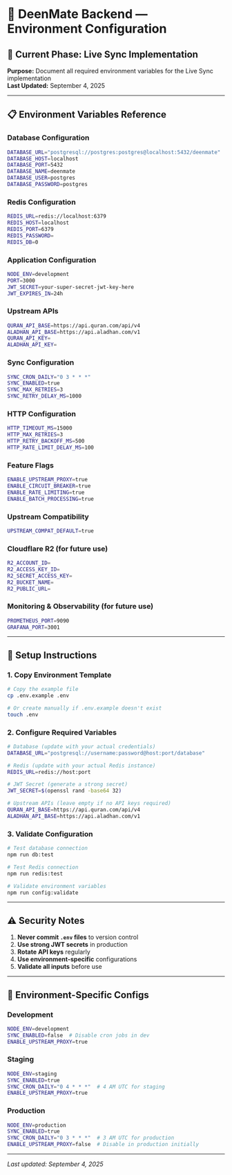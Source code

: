 # 🔧 DeenMate Backend — Environment Configuration

## 🎯 **Current Phase: Live Sync Implementation**

**Purpose:** Document all required environment variables for the Live Sync implementation  
**Last Updated:** September 4, 2025

---

## 📋 **Environment Variables Reference**

### **Database Configuration**
```bash
DATABASE_URL="postgresql://postgres:postgres@localhost:5432/deenmate"
DATABASE_HOST=localhost
DATABASE_PORT=5432
DATABASE_NAME=deenmate
DATABASE_USER=postgres
DATABASE_PASSWORD=postgres
```

### **Redis Configuration**
```bash
REDIS_URL=redis://localhost:6379
REDIS_HOST=localhost
REDIS_PORT=6379
REDIS_PASSWORD=
REDIS_DB=0
```

### **Application Configuration**
```bash
NODE_ENV=development
PORT=3000
JWT_SECRET=your-super-secret-jwt-key-here
JWT_EXPIRES_IN=24h
```

### **Upstream APIs**
```bash
QURAN_API_BASE=https://api.quran.com/api/v4
ALADHAN_API_BASE=https://api.aladhan.com/v1
QURAN_API_KEY=
ALADHAN_API_KEY=
```

### **Sync Configuration**
```bash
SYNC_CRON_DAILY="0 3 * * *"
SYNC_ENABLED=true
SYNC_MAX_RETRIES=3
SYNC_RETRY_DELAY_MS=1000
```

### **HTTP Configuration**
```bash
HTTP_TIMEOUT_MS=15000
HTTP_MAX_RETRIES=3
HTTP_RETRY_BACKOFF_MS=500
HTTP_RATE_LIMIT_DELAY_MS=100
```

### **Feature Flags**
```bash
ENABLE_UPSTREAM_PROXY=true
ENABLE_CIRCUIT_BREAKER=true
ENABLE_RATE_LIMITING=true
ENABLE_BATCH_PROCESSING=true
```

### **Upstream Compatibility**
```bash
UPSTREAM_COMPAT_DEFAULT=true
```

### **Cloudflare R2 (for future use)**
```bash
R2_ACCOUNT_ID=
R2_ACCESS_KEY_ID=
R2_SECRET_ACCESS_KEY=
R2_BUCKET_NAME=
R2_PUBLIC_URL=
```

### **Monitoring & Observability (for future use)**
```bash
PROMETHEUS_PORT=9090
GRAFANA_PORT=3001
```

---

## 🔧 **Setup Instructions**

### **1. Copy Environment Template**
```bash
# Copy the example file
cp .env.example .env

# Or create manually if .env.example doesn't exist
touch .env
```

### **2. Configure Required Variables**
```bash
# Database (update with your actual credentials)
DATABASE_URL="postgresql://username:password@host:port/database"

# Redis (update with your actual Redis instance)
REDIS_URL=redis://host:port

# JWT Secret (generate a strong secret)
JWT_SECRET=$(openssl rand -base64 32)

# Upstream APIs (leave empty if no API keys required)
QURAN_API_BASE=https://api.quran.com/api/v4
ALADHAN_API_BASE=https://api.aladhan.com/v1
```

### **3. Validate Configuration**
```bash
# Test database connection
npm run db:test

# Test Redis connection
npm run redis:test

# Validate environment variables
npm run config:validate
```

---

## ⚠️ **Security Notes**

1. **Never commit `.env` files** to version control
2. **Use strong JWT secrets** in production
3. **Rotate API keys** regularly
4. **Use environment-specific** configurations
5. **Validate all inputs** before use

---

## 🔄 **Environment-Specific Configs**

### **Development**
```bash
NODE_ENV=development
SYNC_ENABLED=false  # Disable cron jobs in dev
ENABLE_UPSTREAM_PROXY=true
```

### **Staging**
```bash
NODE_ENV=staging
SYNC_ENABLED=true
SYNC_CRON_DAILY="0 4 * * *"  # 4 AM UTC for staging
ENABLE_UPSTREAM_PROXY=true
```

### **Production**
```bash
NODE_ENV=production
SYNC_ENABLED=true
SYNC_CRON_DAILY="0 3 * * *"  # 3 AM UTC for production
ENABLE_UPSTREAM_PROXY=false  # Disable in production initially
```

---

*Last updated: September 4, 2025*

